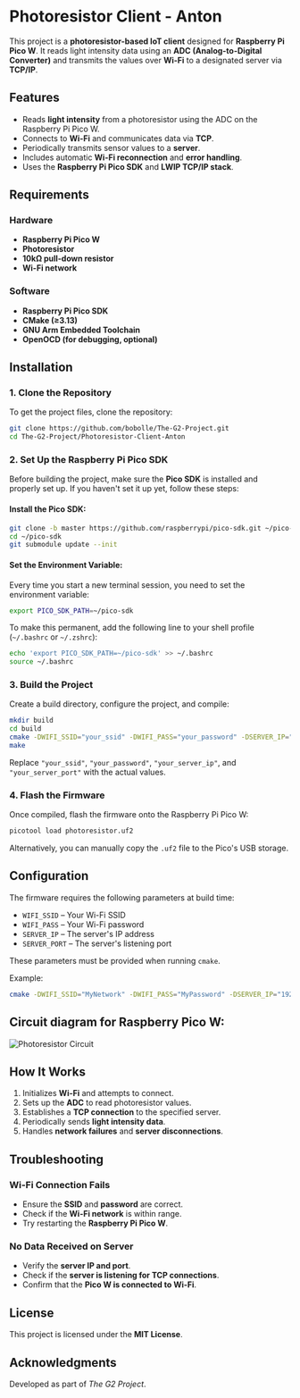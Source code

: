 # Photoresistor Client - Anton

This project is a **photoresistor-based IoT client** designed for **Raspberry Pi Pico W**. It reads light intensity data using an **ADC (Analog-to-Digital Converter)** and transmits the values over **Wi-Fi** to a designated server via **TCP/IP**.

## Features

- Reads **light intensity** from a photoresistor using the ADC on the Raspberry Pi Pico W.
- Connects to **Wi-Fi** and communicates data via **TCP**.
- Periodically transmits sensor values to a **server**.
- Includes automatic **Wi-Fi reconnection** and **error handling**.
- Uses the **Raspberry Pi Pico SDK** and **LWIP TCP/IP stack**.

## Requirements

### Hardware
- **Raspberry Pi Pico W**
- **Photoresistor**
- **10kΩ pull-down resistor**
- **Wi-Fi network**

### Software
- **Raspberry Pi Pico SDK**
- **CMake (≥3.13)**
- **GNU Arm Embedded Toolchain**
- **OpenOCD (for debugging, optional)**

## Installation

### 1. Clone the Repository
To get the project files, clone the repository:

```sh
git clone https://github.com/bobolle/The-G2-Project.git
cd The-G2-Project/Photoresistor-Client-Anton
```

### 2. Set Up the Raspberry Pi Pico SDK
Before building the project, make sure the **Pico SDK** is installed and properly set up. If you haven't set it up yet, follow these steps:

#### Install the Pico SDK:
```sh
git clone -b master https://github.com/raspberrypi/pico-sdk.git ~/pico-sdk
cd ~/pico-sdk
git submodule update --init
```

#### Set the Environment Variable:
Every time you start a new terminal session, you need to set the environment variable:

```sh
export PICO_SDK_PATH=~/pico-sdk
```

To make this permanent, add the following line to your shell profile (`~/.bashrc` or `~/.zshrc`):

```sh
echo 'export PICO_SDK_PATH=~/pico-sdk' >> ~/.bashrc
source ~/.bashrc
```

### 3. Build the Project
Create a build directory, configure the project, and compile:

```sh
mkdir build
cd build
cmake -DWIFI_SSID="your_ssid" -DWIFI_PASS="your_password" -DSERVER_IP="your_server_ip" -DSERVER_PORT=your_server_port ..
make
```

Replace `"your_ssid"`, `"your_password"`, `"your_server_ip"`, and `"your_server_port"` with the actual values.

### 4. Flash the Firmware
Once compiled, flash the firmware onto the Raspberry Pi Pico W:

```sh
picotool load photoresistor.uf2
```

Alternatively, you can manually copy the `.uf2` file to the Pico's USB storage.

## Configuration

The firmware requires the following parameters at build time:
- `WIFI_SSID` – Your Wi-Fi SSID
- `WIFI_PASS` – Your Wi-Fi password
- `SERVER_IP` – The server's IP address
- `SERVER_PORT` – The server's listening port

These parameters must be provided when running `cmake`.

Example:

```sh
cmake -DWIFI_SSID="MyNetwork" -DWIFI_PASS="MyPassword" -DSERVER_IP="192.168.1.100" -DSERVER_PORT=8080 ..
```

## Circuit diagram for Raspberry Pico W:
![Photoresistor Circuit](path-to-image/photoresistor.png)

## How It Works

1. Initializes **Wi-Fi** and attempts to connect.
2. Sets up the **ADC** to read photoresistor values.
3. Establishes a **TCP connection** to the specified server.
4. Periodically sends **light intensity data**.
5. Handles **network failures** and **server disconnections**.

## Troubleshooting

### Wi-Fi Connection Fails
- Ensure the **SSID** and **password** are correct.
- Check if the **Wi-Fi network** is within range.
- Try restarting the **Raspberry Pi Pico W**.

### No Data Received on Server
- Verify the **server IP and port**.
- Check if the **server is listening for TCP connections**.
- Confirm that the **Pico W is connected to Wi-Fi**.

## License
This project is licensed under the **MIT License**.

## Acknowledgments
Developed as part of *The G2 Project*.

